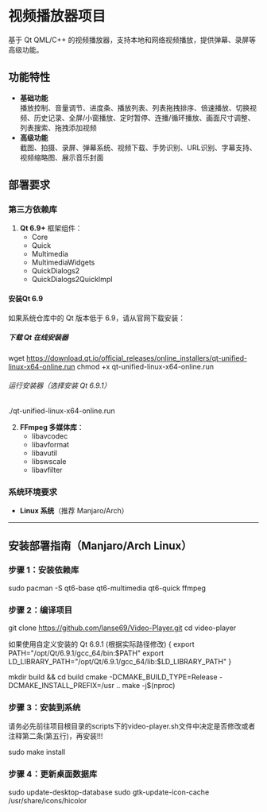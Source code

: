 # 视频播放器项目

基于 Qt QML/C++ 的视频播放器，支持本地和网络视频播放，提供弹幕、录屏等高级功能。

## 功能特性
- **基础功能**  
  播放控制、音量调节、进度条、播放列表、列表拖拽排序、倍速播放、切换视频、历史记录、全屏/小窗播放、定时暂停、连播/循环播放、画面尺寸调整、列表搜索、拖拽添加视频
- **高级功能**  
  截图、拍摄、录屏、弹幕系统、视频下载、手势识别、URL识别、字幕支持、视频缩略图、展示音乐封面

## 部署要求
### 第三方依赖库
1. **Qt 6.9+** 框架组件：
   - Core
   - Quick
   - Multimedia
   - MultimediaWidgets
   - QuickDialogs2
   - QuickDialogs2QuickImpl
   
#### 安装Qt 6.9
如果系统仓库中的 Qt 版本低于 6.9，请从官网下载安装：

##### 下载 Qt 在线安装器
wget https://download.qt.io/official_releases/online_installers/qt-unified-linux-x64-online.run
chmod +x qt-unified-linux-x64-online.run

###### 运行安装器（选择安装 Qt 6.9.1）
./qt-unified-linux-x64-online.run
   
2. **FFmpeg 多媒体库**：
   - libavcodec
   - libavformat
   - libavutil
   - libswscale
   - libavfilter

### 系统环境要求
- **Linux 系统**（推荐 Manjaro/Arch）

---

## 安装部署指南（Manjaro/Arch Linux）

### 步骤 1：安装依赖库

sudo pacman -S qt6-base qt6-multimedia qt6-quick ffmpeg

### 步骤 2：编译项目

git clone https://github.com/lanse69/Video-Player.git
cd video-player

如果使用自定义安装的 Qt 6.9.1 (根据实际路径修改) {
export PATH="/opt/Qt/6.9.1/gcc_64/bin:$PATH"
export LD_LIBRARY_PATH="/opt/Qt/6.9.1/gcc_64/lib:$LD_LIBRARY_PATH"
}

mkdir build && cd build
cmake -DCMAKE_BUILD_TYPE=Release -DCMAKE_INSTALL_PREFIX=/usr ..
make -j$(nproc)

### 步骤 3：安装到系统

请务必先前往项目根目录的scripts下的video-player.sh文件中决定是否修改或者注释第二条(第五行)，再安装!!!

sudo make install

### 步骤 4：更新桌面数据库

sudo update-desktop-database
sudo gtk-update-icon-cache /usr/share/icons/hicolor
